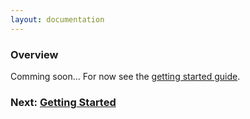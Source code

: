```yaml
---
layout: documentation
---
```


### Overview

Comming soon... For now see the [getting started guide](getting-started).

### Next: [Getting Started](getting-started)